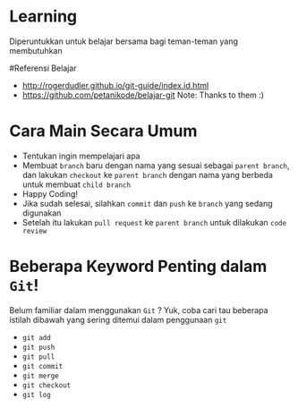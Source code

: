 # Learning
Diperuntukkan untuk belajar bersama bagi teman-teman yang membutuhkan

#Referensi Belajar
- http://rogerdudler.github.io/git-guide/index.id.html
- https://github.com/petanikode/belajar-git
Note: Thanks to them :)

# Cara Main Secara Umum
- Tentukan ingin mempelajari apa
- Membuat `branch` baru dengan nama yang sesuai sebagai `parent branch`, dan lakukan `checkout` ke `parent branch` dengan nama yang berbeda untuk membuat `child branch` 
- Happy Coding!
- Jika sudah selesai, silahkan `commit` dan `push` ke `branch` yang sedang digunakan
- Setelah itu lakukan `pull request` ke `parent branch` untuk dilakukan `code review`

# Beberapa Keyword Penting dalam `Git`!
Belum familiar dalam menggunakan `Git` ? Yuk, coba cari tau beberapa istilah dibawah yang sering ditemui dalam penggunaan `git`
- `git add`
- `git push`
- `git pull`
- `git commit`
- `git merge`
- `git checkout`
- `git log`
